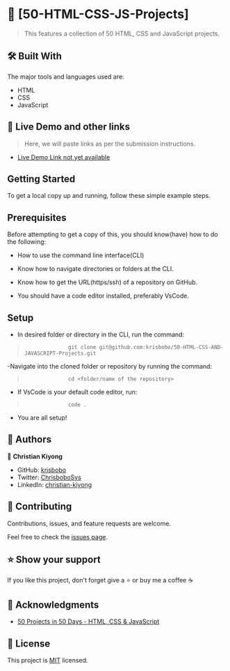 
<!-- PROJECT DESCRIPTION -->

# 📖 [50-HTML-CSS-JS-Projects]

> This features a collection of 50 HTML, CSS and JavaScript projects.

## 🛠 Built With

The major tools and languages used are:

- HTML
- CSS
- JavaScript

<!-- LIVE DEMO -->

## 🚀 Live Demo and other links

> Here, we will paste links as per the submission instructions.

- [Live Demo Link not yet available]()

<!-- GETTING STARTED -->

## Getting Started

To get a local copy up and running, follow these simple example steps.

## Prerequisites

Before attempting to get a copy of this, you should know(have) how to do the following:

- How to use the command line interface(CLI)

- Know how to navigate directories or folders at the CLI.

- Know how to get the URL(https/ssh) of a repository on GitHub.

- You should have a code editor installed, preferably VsCode.

## Setup

- In desired folder or directory in the CLI, run the command:

>                   git clone git@github.com:krisbobo/50-HTML-CSS-AND-JAVASCRIPT-Projects.git

-Navigate into the cloned folder or repository by running the command:

>                   cd <folder/name of the repository>

- If VsCode is your default code editor, run:

>                   code .

- You are all setup!

<!-- AUTHORS -->

## 👥 Authors

👤 **Christian Kiyong**

- GitHub: [krisbobo](https://github.com/krisbobo)
- Twitter: [ChrisboboSys](https://twitter.com/ChrisboboSys)
- LinkedIn: [christian-kiyong](https://linkedin.com/in/christian-kiyong)

<!-- CONTRIBUTING -->

## 🤝 Contributing

Contributions, issues, and feature requests are welcome.

Feel free to check the [issues page](../../issues/).

<!-- SUPPORT -->

## ⭐️ Show your support

If you like this project, don't forget give a ⭐️ or buy me a coffee ☕️

<!-- ACKNOWLEDGEMENTS -->

## 🙏 Acknowledgments

- [50 Projects in 50 Days - HTML, CSS & JavaScript](https://www.100jsprojects.com/projects)

<!-- LICENSE -->

## 📝 License

This project is [MIT](./LICENSE) licensed.
